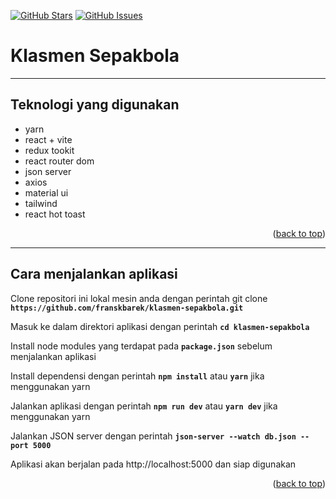 <a name="readme-top"></a>

[![GitHub Stars](https://img.shields.io/github/stars/franskbarek/klasmen-sepakbola.svg)](https://github.com/franskbarek/klasmen-sepakbola/stars) [![GitHub Issues](https://img.shields.io/github/issues/franskbarek/klasmen-sepakbola.svg)](https://github.com/franskbarek/klasmen-sepakbola/issues)

# Klasmen Sepakbola

---

## Teknologi yang digunakan

- yarn
- react + vite
- redux tookit
- react router dom
- json server
- axios
- material ui
- tailwind
- react hot toast

<p align="right">(<a href="#readme-top">back to top</a>)</p>

---

## Cara menjalankan aplikasi

Clone repositori ini lokal mesin anda dengan perintah git clone **`https://github.com/franskbarek/klasmen-sepakbola.git`**

Masuk ke dalam direktori aplikasi dengan perintah **`cd klasmen-sepakbola`**

Install node modules yang terdapat pada **`package.json`** sebelum menjalankan aplikasi

Install dependensi dengan perintah **`npm install`** atau **`yarn`** jika menggunakan yarn

Jalankan aplikasi dengan perintah **`npm run dev`** atau **`yarn dev`** jika menggunakan yarn

Jalankan JSON server dengan perintah **`json-server --watch db.json --port 5000`**

Aplikasi akan berjalan pada http://localhost:5000 dan siap digunakan

<p align="right">(<a href="#readme-top">back to top</a>)</p>
